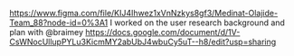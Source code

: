 https://www.figma.com/file/KIJ4Ihwez1xVnNzkys8gf3/Medinat-Olajide-Team_88?node-id=0%3A1
I worked on the user research background and plan with @braimey https://docs.google.com/document/d/1V-CsWNocUllupPYLu3KicmMY2abUbJ4wbuCy5uT--h8/edit?usp=sharing
